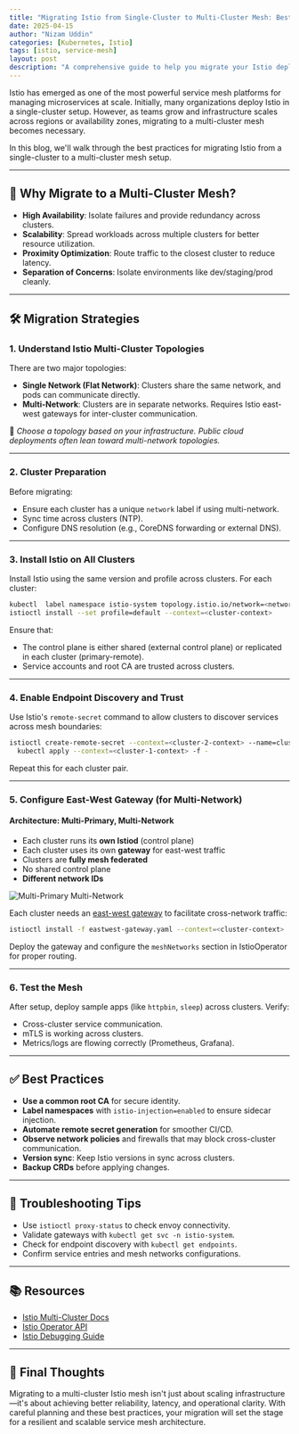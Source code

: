 ```yaml
---
title: "Migrating Istio from Single-Cluster to Multi-Cluster Mesh: Best Practices"
date: 2025-04-15
author: "Nizam Uddin"
categories: [Kubernetes, Istio]
tags: [istio, service-mesh]
layout: post
description: "A comprehensive guide to help you migrate your Istio deployment from a single-cluster to a robust multi-cluster service mesh architecture."
---
```


Istio has emerged as one of the most powerful service mesh platforms for managing microservices at scale. Initially, many organizations deploy Istio in a single-cluster setup. However, as teams grow and infrastructure scales across regions or availability zones, migrating to a multi-cluster mesh becomes necessary.

In this blog, we'll walk through the best practices for migrating Istio from a single-cluster to a multi-cluster mesh setup.

---

## 🚀 Why Migrate to a Multi-Cluster Mesh?

- **High Availability**: Isolate failures and provide redundancy across clusters.
- **Scalability**: Spread workloads across multiple clusters for better resource utilization.
- **Proximity Optimization**: Route traffic to the closest cluster to reduce latency.
- **Separation of Concerns**: Isolate environments like dev/staging/prod cleanly.

---

## 🛠️ Migration Strategies

### 1. **Understand Istio Multi-Cluster Topologies**

There are two major topologies:

- **Single Network (Flat Network)**: Clusters share the same network, and pods can communicate directly.
- **Multi-Network**: Clusters are in separate networks. Requires Istio east-west gateways for inter-cluster communication.

📘 *Choose a topology based on your infrastructure. Public cloud deployments often lean toward multi-network topologies.*

---

### 2. **Cluster Preparation**

Before migrating:
- Ensure each cluster has a unique `network` label if using multi-network.
- Sync time across clusters (NTP).
- Configure DNS resolution (e.g., CoreDNS forwarding or external DNS).

---

### 3. **Install Istio on All Clusters**

Install Istio using the same version and profile across clusters. For each cluster:

```bash
kubectl  label namespace istio-system topology.istio.io/network=<network_name> --context=<cluster-context>
istioctl install --set profile=default --context=<cluster-context>
```

Ensure that:
- The control plane is either shared (external control plane) or replicated in each cluster (primary-remote).
- Service accounts and root CA are trusted across clusters.

---

### 4. **Enable Endpoint Discovery and Trust**

Use Istio's `remote-secret` command to allow clusters to discover services across mesh boundaries:

```bash
istioctl create-remote-secret --context=<cluster-2-context> --name=cluster-2 |
  kubectl apply --context=<cluster-1-context> -f -
```

Repeat this for each cluster pair.

---

### 5. **Configure East-West Gateway (for Multi-Network)**
####  Architecture: Multi-Primary, Multi-Network

- Each cluster runs its **own Istiod** (control plane)
- Each cluster uses its own **gateway** for east-west traffic
- Clusters are **fully mesh federated**
- No shared control plane
- **Different network IDs**

![Multi-Primary Multi-Network](https://istio.io/latest/docs/ops/deployment/deployment-models/multi-primary-multi-network.svg)

Each cluster needs an [east-west gateway](https://istio.io/latest/docs/setup/install/multicluster/multi-primary_multi-network/#install-the-east-west-gateway-in-cluster1) to facilitate cross-network traffic:

```bash
istioctl install -f eastwest-gateway.yaml --context=<cluster-context>
```

Deploy the gateway and configure the `meshNetworks` section in IstioOperator for proper routing.

---

### 6. **Test the Mesh**

After setup, deploy sample apps (like `httpbin`, `sleep`) across clusters. Verify:

- Cross-cluster service communication.
- mTLS is working across clusters.
- Metrics/logs are flowing correctly (Prometheus, Grafana).

---

## ✅ Best Practices

- **Use a common root CA** for secure identity.
- **Label namespaces** with `istio-injection=enabled` to ensure sidecar injection.
- **Automate remote secret generation** for smoother CI/CD.
- **Observe network policies** and firewalls that may block cross-cluster communication.
- **Version sync**: Keep Istio versions in sync across clusters.
- **Backup CRDs** before applying changes.

---

## 🧪 Troubleshooting Tips

- Use `istioctl proxy-status` to check envoy connectivity.
- Validate gateways with `kubectl get svc -n istio-system`.
- Check for endpoint discovery with `kubectl get endpoints`.
- Confirm service entries and mesh networks configurations.

---

## 📚 Resources

- [Istio Multi-Cluster Docs](https://istio.io/latest/docs/setup/install/multicluster/)
- [Istio Operator API](https://istio.io/latest/docs/reference/config/istio.operator.v1alpha1/)
- [Istio Debugging Guide](https://istio.io/latest/docs/ops/diagnostic-tools/)

---

## 📌 Final Thoughts

Migrating to a multi-cluster Istio mesh isn't just about scaling infrastructure—it's about achieving better reliability, latency, and operational clarity. With careful planning and these best practices, your migration will set the stage for a resilient and scalable service mesh architecture.
